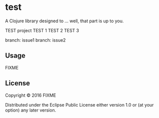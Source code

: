 # test

A Clojure library designed to ... well, that part is up to you.

TEST project
TEST 1
TEST 2
TEST 3

branch: issue1
branch: issue2

## Usage

FIXME

## License

Copyright © 2016 FIXME

Distributed under the Eclipse Public License either version 1.0 or (at
your option) any later version.
